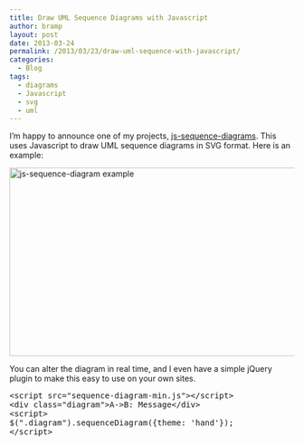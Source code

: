 ```yaml
---
title: Draw UML Sequence Diagrams with Javascript
author: bramp
layout: post
date: 2013-03-24
permalink: /2013/03/23/draw-uml-sequence-with-javascript/
categories:
  - Blog
tags:
  - diagrams
  - Javascript
  - svg
  - uml
---
```

I&#8217;m happy to announce one of my projects, [js-sequence-diagrams][1]. This uses Javascript to draw UML sequence diagrams in SVG format. Here is an example:

[<img src="http://bramp.net/blog/wp-content/uploads/sample-with-editor.png" alt="js-sequence-diagram example" width="865" height="333" class="aligncenter size-full wp-image-613" />][1]

You can alter the diagram in real time, and I even have a simple jQuery plugin to make this easy to use on your own sites.

<pre>&lt;script src="sequence-diagram-min.js"&gt;&lt;/script&gt;
&lt;div class="diagram"&gt;A-&gt;B: Message&lt;/div&gt;
&lt;script&gt;
$(".diagram").sequenceDiagram({theme: &#39;hand&#39;});
&lt;/script&gt;</pre>

 [1]: http://bramp.github.com/js-sequence-diagrams/
